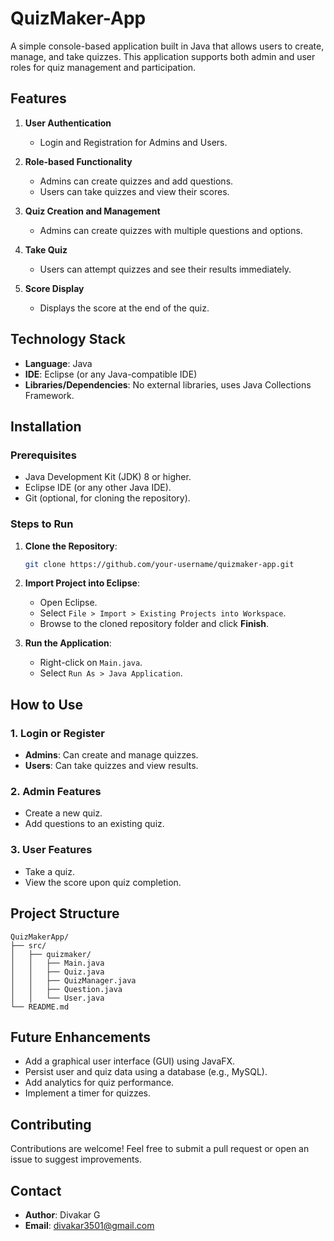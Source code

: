 # QuizMaker-App

A simple console-based application built in Java that allows users to create, manage, and take quizzes. This application supports both admin and user roles for quiz management and participation.

## Features

1. **User Authentication**  
   - Login and Registration for Admins and Users.

2. **Role-based Functionality**  
   - Admins can create quizzes and add questions.  
   - Users can take quizzes and view their scores.

3. **Quiz Creation and Management**  
   - Admins can create quizzes with multiple questions and options.

4. **Take Quiz**  
   - Users can attempt quizzes and see their results immediately.

5. **Score Display**  
   - Displays the score at the end of the quiz.

## Technology Stack

- **Language**: Java  
- **IDE**: Eclipse (or any Java-compatible IDE)  
- **Libraries/Dependencies**: No external libraries, uses Java Collections Framework.

## Installation

### Prerequisites
- Java Development Kit (JDK) 8 or higher.
- Eclipse IDE (or any other Java IDE).
- Git (optional, for cloning the repository).

### Steps to Run

1. **Clone the Repository**:
   ```bash
   git clone https://github.com/your-username/quizmaker-app.git
   ```
   
2. **Import Project into Eclipse**:
   - Open Eclipse.
   - Select `File > Import > Existing Projects into Workspace`.
   - Browse to the cloned repository folder and click **Finish**.

3. **Run the Application**:
   - Right-click on `Main.java`.
   - Select `Run As > Java Application`.

## How to Use

### 1. Login or Register
- **Admins**: Can create and manage quizzes.
- **Users**: Can take quizzes and view results.

### 2. Admin Features
- Create a new quiz.
- Add questions to an existing quiz.

### 3. User Features
- Take a quiz.
- View the score upon quiz completion.

## Project Structure

```
QuizMakerApp/
├── src/
│   ├── quizmaker/
│   │   ├── Main.java
│   │   ├── Quiz.java
│   │   ├── QuizManager.java
│   │   ├── Question.java
│   │   └── User.java
└── README.md
```

## Future Enhancements

- Add a graphical user interface (GUI) using JavaFX.
- Persist user and quiz data using a database (e.g., MySQL).
- Add analytics for quiz performance.
- Implement a timer for quizzes.

## Contributing

Contributions are welcome! Feel free to submit a pull request or open an issue to suggest improvements.

## Contact

- **Author**: Divakar G  
- **Email**: divakar3501@gmail.com  

